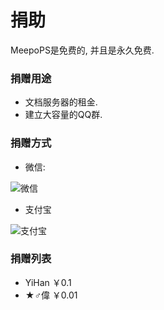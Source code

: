 # 捐助
MeepoPS是免费的, 并且是永久免费. 
 
### 捐赠用途
- 文档服务器的租金.
- 建立大容量的QQ群.

### 捐赠方式
- 微信:

![微信](https://raw.githubusercontent.com/lixuancn/MeepoPS-PHP/master/Doc/zh/1-summary/Image/donation-weixin.jpg "微信")

- 支付宝

![支付宝](https://raw.githubusercontent.com/lixuancn/MeepoPS-PHP/master/Doc/zh/1-summary/Image/donation-alipay.jpeg "支付宝")

### 捐赠列表
- YiHan ￥0.1
- ★♂偉 ￥0.01
